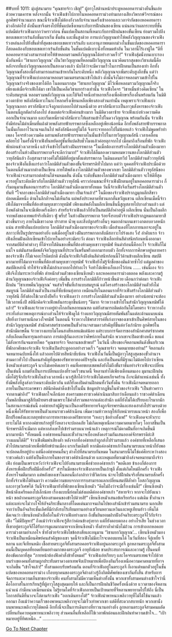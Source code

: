 ##บทที่ 1011: มุ่งสู่สนามรบ
“คุณชายจ้าว เชิญ!”
ผู้อาวุโสด้านหน้าประตูหอคอยดาราม่วงยืนขึ้นเอ่ยด้วยความเคารพ
หลังจากนั้น จ้าวเฟิงเข้าไปภายในหอคอยดาราม่วงท่ามกลางเสียงวิพากษ์วิจารณ์ของลูกศิษย์จำนวนมาก
ขณะนี้จ้าวเฟิงไม่ต้องกังวลกับจำนวนครั้งเข้าออกและเวลาจำกัดของหอคอยดาราม่วงอีกต่อไป ดังนั้นเขาจึงตรงไปที่ชั้นแปดซึ่งเหมาะกับการฝึกฝนของเซียน
แน่นอนว่าผลกระทบที่ชั้นแปดมีต่อจ้าวเฟิงมากกว่าคราวก่อน
ชั้นแปดเป็นสถานที่เหมาะกับการฝึกฝนของขั้นเซียน ย่อมรวมไปถึงขอบเขตเทวาเร้นลับชั้นแรกเริ่ม ชั้นต้น และชั้นสูงด้วย
การแบ่งวิญญาณทำให้พลังวิญญาณของจ้าวเฟิงร่วงหล่นลงไปยังขั้นต่ำที่สุดของขอบเขตเทวาเร้นลับ
และอานุภาพหมอกม่วงในชั้นแปดของหอคอยดาราก็สอดคล้องกับขอบเขตเทวาเร้นลับชั้นต้น
ในชั้นแปดมีเบาะนั่งทั้งหมดห้าอัน ในเวลานี้ไร้เงาผู้ใด
“ดีที่หอคอยดาราม่วงสามารถช่วยให้ข้าหลอมรวมพลังวิญญาณได้อย่างรวดเร็ว!”
จ้าวเฟิงสุ่มนั่งบนเบาะรองนั่งอันหนึ่ง
‘วิชาแยกวิญญาณ’ เป็นวิชาวิญญาณที่หลอมฝึกวิญญาณ แนวคิดแรกสุดของวิชาเล่มนี้คือ หลังจากที่แบ่งวิญญาณออกเป็นสองดวงแล้ว นับได้ว่าจะมีความเร็วในการฝึกตนเป็นสองเท่า อีกทั้งวิญญาณทั้งสองนี้ยังสามารถผสานเข้าหากันในระดับหนึ่ง พลังวิญญาณจะเพิ่มระดับสูงอีกขั้น
แต่ว่าวิญญาณที่จ้าวเฟิงแบ่งออกมาหลอมรวมเนตรมรณะเข้าไปแล้ว ดังนั้นจึงไม่อาจหลอมรวมเข้าไปในวิญญาณร่างจริงของเขาได้อีก
ในตอนแรกสุด ‘วิชาแยกวิญญาณ’ มีไว้เพื่อหลอมรวมวิญญาณก็จริง เพียงแต่เมื่อจ้าวเฟิงได้มา เขาใช้เป็นเคล็ดวิชาแยกร่างเท่านั้น
จ้าวเฟิงโคจร ‘วิชาหมื่นห้วงคิดเซียน’ ในระดับสมบูรณ์ หลอมรวมพลังวิญญาณ และใช้จิตใจหนึ่งทำหลายเรื่องเพื่อศึกษาเรื่องอื่นพร้อมกัน
ในมิติดวงตาซ้าย พลังอัสนีเทวะในกะโหลกครึ่งเซียนเหลือเพียงสองส่วนเท่านั้น
เหตุเพราะจ้าวเฟิงแบ่งวิญญาณออก ตราอัสนีเทวะจึงถูกแบ่งออกไปส่วนหนึ่งด้วย
ตราอัสนีเทวะเป็นอาวุธสังหารของจ้าวเฟิง ในตอนนี้ถูกตัดกำลังลงไป ส่งผลต่อจ้าวเฟิงค่อนข้างมาก
ในมิติดวงตาซ้าย จ้าวเฟิงแบ่งห้วงความคิดออกเป็นจำนวนมาก และเริ่มเหนี่ยวนำอัสนีเทวะให้ผสานเข้าไปในดวงวิญญาณ
พร้อมกันนั้น จ้าวเฟิงยังมีท่อนไม้ดำเมี่ยมที่แฝงด้วยพลังสายฟ้าบรรพกาลซึ่งเหลืออยู่เพียงน้อยนิด อีกทั้งพลังสายฟ้าบรรพกาลในนั้นเก็บเอาไว้นานจนเกินไป พลังอัสนีคงอยู่ไม่ได้ จึงกระจายออกไปไม่น้อยแล้ว
จ้าวเฟิงไม่พูดพร่ำทำเพลง โคจรห้วงความคิด ผสานพลังสายฟ้าบรรพกาลในนั้นเข้าไปในกายวิญญาณอัสนี
เวลาเคลื่อนคล้อยไป ในครั้งนี้จ้าวเฟิงยืนหยัดอยู่ชั้นที่แปดสิบชั่วโมงแล้วค่อยลุกจากไป
เมื่อมาถึงเรือนที่พัก จ้าวเฟิงพักผ่อนช่วงเวลาหนึ่ง แล้วจึงเข้าไปในห้วงฝันบรรพกาล
“ในเมื่อต้องการสร้างโลกมิติส่วนตัวเมืองมายา ต้องสร้างในห้วงฝันบรรพกาลจึงจะดีกว่ามาก!”
จ้าวเฟิงได้ลิ้มลองความหอมหวานของโลกมิติส่วนตัววายุอัสนีแล้ว
ถึงสุสานราชวงศ์ไม่ใช่มิติที่อยู่มาตั้งแต่บรรพกาล ในดินแดนทวีป โลกมิติส่วนตัววายุอัสนีของจ้าวเฟิงก็แข็งแกร่งกว่าโลกมิติส่วนตัวของขั้นจักรพรรดิทั่วไปมาก
แต่ว่า บุคคลที่จ้าวเฟิงประมือด้วยในตอนนี้ส่วนมากต่างเป็นเซียน ภายใต้พลังเงาโลกมิติส่วนตัวของพวกเขา โลกมิติส่วนตัววายุอัสนีของจ้าวเฟิงน่าจะสามารถต่อต้านได้จนหมดสิ้น
ดังนั้น ระดับขั้นของโลกมิติส่วนตัวเมืองมายา จะให้ดีที่สุดควรอยู่ในระดับเดียวกับโลกมิติส่วนตัววายุอัสนี
คราวก่อนขณะที่จ้าวเฟิงฝึกตนอยู่ในหอคอยดาราม่วง ก็เริ่มอนุมานขั้นตอนการสร้าง
โลกมิติส่วนตัวเมืองมายาทั้งหมด
วันนี้จ้าวเฟิงจึงเริ่มสร้างโลกมิติส่วนตัวทันที
“ใจกลางของโลกมิติส่วนตัวเมืองมายา เป็นเจ้าแล้ว!”
ในมือของจ้าวเฟิงปรากฏมุกผลึกสีขาวปลอดเม็ดหนึ่ง ด้านในลึกล้ำจนไม่เห็นก้น แผ่พลังประหลาดที่ชวนอกสั่นขวัญแขวน
ผลึกเซียนเม็ดนี้จ้าวเฟิงได้มาจากพื้นที่ต้องห้ามหุบเขาวายุทมิฬ เพียงแต่พลังในผลึกเซียนชิ้นนี้สูญสลายไปบางส่วนแล้ว
แต่ถึงพลังด้านในจะมีเพียงครึ่งเดียว สำหรับจ้าวเฟิงแล้วก็ยังเป็นสมบัติล้ำค่าอยู่ดี
ผลึกเซียน นั่นเป็นถึงผลึกจากพลังของเทพแท้จริงทีเดียว
ฟู่ พรึ่บ!
ในห้วงฝันบรรพกาล ร้อยจั้งรอบตัวจ้าวเฟิงปรากฏหมอกมายาสีม่วงขึ้นรางๆ ภายในมีเขาวงกต ปราสาท น้ำพุ และสิ่งปลูกสร้างอื่นๆ หมอกด้านบนเขาวงกตอบอวลหนักแน่น สายฟ้าลั่นแปลบปลาบ
โลกมิติส่วนตัวเมืองมายาของจ้าวเฟิง เมื่อสำแดงที่โลกภายนอกจะอยู่ในสภาวะที่เป็นรูปธรรมอย่างยิ่ง แต่เมื่ออยู่ในห้วงฝันบรรพกาลกลับมีสภาวะโปร่งแสง
วิ้ง!
ลำดับแรก จ้าวเฟิงเลี่ยมฝังผลึกเซียนเข้าไปภายในอย่างระมัดระวัง
ต่อมา จ้าวเฟิงเลือกหินสีดำสนิทก้อนหนึ่งออกมาจากสมบัติล้ำค่าต่างๆ ที่ได้จากใต้ดินของพื้นที่ต้องห้ามหุบเขาวายุทมิฬ
หินดำก้อนนี้คืออะไร จ้าวเฟิงก็ไม่แน่ใจ แต่มันสาดซัดพลังจิตวิญญาณที่ประหวั่นพรั่นพรึงออกมารอบตัว อีกทั้งจากการศึกษาอยู่หลายคราของจ้าวเฟิง ก็ไม่เจออะไรผิดปกติ
ดังนั้นจ้าวเฟิงจึงฝังหินสีดำสนิทก้อนนี้ไว้ด้านข้างผลึกเซียน
สมบัติมากมายที่ได้มากจากพื้นที่ต้องห้ามหุบเขาวายุทมิฬ จ้าวเฟิงยังไม่รู้จักชื่อของมันด้วยซ้ำไป
แต่มูลค่าของสมบัติเหล่านี้ ทำให้จ้าวเฟิงไม่กล้าเอาออกไปทำอะไร จึงทำได้เพียงเก็บเอาไว้ก่อน
……
เช่นนี้เอง จ้าวเฟิงจึงไปมาระหว่างที่พัก ตำหนักส่วนตัวของเซียนซิงหมัว และหอคอยดาราม่วงตลอด
พลังและความรู้ด้านวิญญาณของจ้าวเฟิงจึงค่อยๆ เพิ่มขึ้น การสร้างโลกมิติก็ก้าวหน้าขึ้นด้วย
เดือนกว่าต่อมา
จ้าวเฟิงฝึกฝน ‘วิชาเทพคืนวิญญาณ’ จนสำเร็จขั้นที่เก้าแบบสมบูรณ์ แต่โครงสร้างของโลกมิติส่วนตัวยังไม่สมบูรณ์
โลกมิติส่วนตัวเป็นงานที่ซับซ้อนยุ่งยาก เหมือนกับในตอนแรกที่จ้าวเฟิงสร้างโลกมิติส่วนตัววายุอัสนี ก็ยังต้องใช้เวลาถึงปีครึ่ง
จ้าวเฟิงเดาว่า การสร้างโลกมิติส่วนตัวเมืองมายา อย่างน้อยน่าจะต้องใช้เวลาหนึ่งปี
สตินึกคิดจ้าวเฟิงพลันกระตุกขึ้นน้อยๆ
“ดีมาก จ้าวหวางเข้าไปในสำนักวิญญาณทมิฬได้แล้ว!”
จ้าวเฟิงและจ้าวหวางอยู่ห่างไกลกันหลายมณฑล แต่ยังสามารถติดต่อกันได้โดยตรง จ้าวหวางถึงกระทั่งส่งภาพเหตุการณ์บางส่วนให้จ้าวเฟิงดูได้
ร่างแยกวิญญาณมีสายสัมพันธ์ในแต่ละด้านแนบแน่นเสียยิ่งกว่าตราผนึกดวงใจทมิฬ
ในตอนนี้ จ้าวหวางใช้พรสวรรค์ที่เก่งกาจของเขาเข้าเป็นศิษย์สายในของสำนักวิญญาณทมิฬ
สำนักศาสตร์ซากศพเป็นขั้วอำนาจสามดาวสำคัญที่ขึ้นต่อวังเก้านิรย ลูกศิษย์ในสำนักมีดาษดื่น จ้าวหวางแทบไม่โดนสงสัยเลยแม้แต่น้อย
แต่ระบบการจัดการของสำนักศาสตร์ซากศพ กลับเลือดเย็นทารุณอย่างมาก การต่อสู้กันเองระหว่าศิษย์ภายในสำนัก พวกเขาจะปิดตาข้างหนึ่ง ขอแค่ไม่สังหารกันจนตายก็พอ
“คุณชายจ้าว จีหลานขอเข้าพบ!”
ในวันนี้ เสียงของจีหลานพลันดังขึ้นบริเวณที่พักอาศัยของจ้าวเฟิง
จ้าวเฟิงเปิดประตูออกอย่างรวดเร็ว
“คุณชายจ้าว จดหมายของท่าน!”
จีหลานส่งจดหมายฉบับหนึ่งให้ แล้วถอยไปด้วยสีหน้าซับซ้อน
จ้าวเฟิงในวันนี้เป็นผู้อาวุโสสูงสุดของขั้วอำนาจสามดาวทั่วไป เป็นคนสำคัญที่สุดของรัชทายาทองค์ปัจจุบัน และยังเป็นคนที่มีฐานะไม่ด้อยไปกว่าเซียนซิงหมัวแห่งตระกูลจี
นางไม่เคยคิดเลยว่า คนที่เคยขอบเขตพลังยังไม่ถึงขั้นราชันอย่างจ้าวเฟิงจะเปลี่ยนเป็นเช่นนี้ แถมยังเป็นการเปลี่ยนแปลงที่รวดเร็วขนาดนี้
จีหลานทำได้เพียงเตือนตนเอง มุมานะฝึกฝน
เมื่อได้รู้จักกับจ้าวเฟิงในช่วงเวลาหนึ่ง นางรู้สึกได้ว่าจ้าวเฟิงไม่เคยเกียจคร้าน ถึงจะมีตำแหน่งเช่นนี้ ทั้งยังมีพลังที่สูงส่งกว่าคนระดับเดียวกัน แต่ก็ยังคงปิดด่านฝึกตนทั้งวันทั้งคืน
จ้าวเฟิงฉีกจดหมายออก ภายในเป็นกระดาษขาว สตินึกคิดดำดิ่งเข้าไปในนั้น ข้อมูลปรากฏขึ้นในหัวของจ้าวเฟิง
“เป็นข่าวคราวจากตาเฒ่าอิง!”
จ้าวเฟิงตกใจเล็กน้อย
สงครามของราชวงศ์ดำเนินมาสิบกว่าเดือนแล้ว ราชวงศ์ต้าเฉียนเริ่มพลิกขึ้นมาสูสีกับฝ่ายตรงข้ามเพราะใช้คำสั่งรวมพลจากแต่ละสำนัก แต่ก็ยังไม่ได้เปรียบอะไรมากนัก
ในสถานการณ์เช่นนี้ องค์ชายเก้าผู้มีฐานะเป็นองค์รัชทายาทจึงถูกจักรพรรดิและฮองเฮาส่งไปร่วมรบด้วย
หนึ่งเพื่อให้รัชทายาทเป็นตัวแทนราชวงศ์ต้าเฉียน เพิ่มความห้าวหาญให้กับหน่วยรบแนวหน้า สองก็เพื่อฝึกปรือพลังและกลยุทธ์ทางการทหารขององค์รัชทายาท
“เหอะๆ ข้ออ้างทั้งเพ!”
จ้าวเฟิงอดจะหัวเราะเยาะไม่ได้
หากองค์ชายเก้าอยู่ที่วังหลวงจะปลอดภัย ไม่เกิดเหตุเหนือความคาดหมายใดๆ โอกาสขึ้นเป็นจักรพรรดิก็จะมีมาก
แต่หากส่งเขาไปเข้าร่วมรบแนวหน้าแล้ว เหตุการณ์ไม่คาดฝันที่อาจเกิดขึ้นมีมากมายนัก
“ทั้งหมดนี้ องค์ชายคนอื่นและขั้วอำนาจเบื้องหลังคงร่วมกันเสนอองค์จักรพรรดิล่ะสิ วางแผนได้ดี!”
จ้าวเฟิงพึมพำเสียงต่ำ
หลังจากที่องค์ชายเก้าถูกส่งไปร่วมรบแล้ว องค์ชายที่เหลือก็เสนอตัวไปสนามรบด้วยเพื่อพิทักษ์บ้านเมือง
แรกเริ่มเดิมที หากมีแค่องค์ชายเก้าในสนามรบแนวหน้าก็ยังพอจะปลอดภัยอยู่บ้าง
แต่นี่องค์ชายคนอื่นๆ ต่างไปที่สนามรบกันหมด
ในสนามรบนี้ไม่ใช่แค่ศึกระหว่างสองราชวงศ์แล้ว แต่ยังเป็นศึกภายในของราชวงศ์ต้าเฉียนด้วย
และเหตุผลที่ตาเฒ่าอิงส่งจดหมายมาถึงจ้าวเฟิง ย่อมเป็นเพราะหวังว่าจ้าวเฟิงจะไปยังสนามรบเพื่อช่วยองค์ชายเก้า
“พอดีเลย ข้าเองก็ต้องการสังหารเพื่อฝึกปรือฝีมือสักครั้ง!”
สารในมือของจ้าวเฟิงกลายเป็นเถ้าธุลี
ตั้งแต่เกิดใหม่อีกครั้ง จ้าวเฟิงสังหารโจมตีมามาก แต่พลังของเขาในตอนนี้เก่งกล้ากว่าชีวิตก่อน น่าจะไปฝึกฝนจริงที่สนามรบสักครั้ง
อีกทั้งจ้าวเฟิงได้ยินมาว่า ความดีความชอบจากการรบสามารถแลกเปลี่ยนสมบัติล้ำค่า โอสถวิญญาณ และอาวุธวิเศษได้
วันนี้จ้าวเฟิงมายังที่พักของเซียนซิงหมัว
“คิดไม่ถึงว่าจะมีเรื่องเช่นนี้!”
เซียนซิงหมัวสีหน้าตึงเครียดลงไปเล็กน้อย
เรื่องแบบนี้ย่อมไม่ส่งผลดีต่อองค์ชายเก้า
“สหายจ้าว หากจะไปยังแนวหน้า ขอฝากคนตระกูลจีสองสามคนของข้าไปด้วยสิ!”
เซียนซิงหมัวเสนอข้อเรียกร้อง
แต่เดิม ขั้วอำนาจแต่ละแห่งจะไม่วางใจให้อัจฉริยะขั้นกลางที่โดดเด่นมากจนเกินไปของสำนักเข้าร่วมสนามรบ นอกเสียจากว่าเป็นอัจฉริยะชั้นเลิศที่มีกำลังรบไร้เทียมทานอย่างเซวียนหยวนเหวินและหยูเทียนฮ่าว
เห็นได้ชัดเจนว่า เซียนซิงหมัวเชื่อถือในตัวจ้าวเฟิงอย่างมาก ถึงขั้นยินยอมฝากฝังอัจฉริยะตระกูลจีไว้กับจ้าวเฟิง
“ไม่มีปัญหา!”
ถึงแม้ว่าจ้าวเฟิงจะรู้สึกว่าค่อนข้างยุ่งยาก แต่ก็ยังตอบตกลง
อย่างไรเสีย ในช่วงเวลาที่เขาอยู่ตระกูลจีก็ได้รับการดูแลมากมายจากเซียนซิงหมัว ทั้งตำราล้ำค่านับไม่ถ้วน การเข้าออกหอคอยดาราม่วงตามอำเภอใจ ซ้ำยังช่วยจ้าวเฟิงไขข้อสงสัยและอนุมาน ‘วิชาแยกวิญญาณ’…
เซียนซิงหมัวมองจ้าวเฟิงเป็นเหมือนศิษย์คนสำคัญของเขา จุดนี้จ้าวเฟิงไม่มีอะไรจะตอบแทนได้
ในวันที่สอง จี๋อู๋เหยี่ย จีหลาน และจีเทียนหมิง เชื้อสายตระกูลจีทั้งสามรอคอยจ้าวเฟิงอยู่นอกตระกูลจี
ลูกหลานตระกูลจีทั้งสามคนนี้เป็นบุคคลที่ยอดเยี่ยมอย่างมากของตระกูลจี อายุยังน้อย ขาดประสบการณ์และความรู้ เป็นคนที่ต้องขัดเกลาที่สุด
“ภายหน้าต้องฟังคำสั่งข้าทั้งหมด!”
จ้าวเฟิงเอ่ยเรียบๆ และโคจรเนตรเทพเจ้าไปด้วย บนร่างของคนทั้งสามถูกประทับตราดวงตาเทพจับเป้าหมายเพื่อป้องกันเรื่องเหนือความคาดหมายที่อาจจะเกิดขึ้น
“เข้าใจแล้ว!”
ทั้งสามตอบรับพร้อมกัน
ตอนที่จ้าวเฟิงอยู่ในตระกูลจี ก็เอาแต่หมกตัวอยู่ในชั้นแปดของหอคอยดาราม่วง เกือบทุกคนของตระกูลจีต่างล่วงรู้ถึงกิตติศัพท์ของเขากันทั้งสิ้น
สำหรับการจัดการและความเย็นชาของจ้าวเฟิง คนทั้งสามไม่มีความเห็นต่างทั้งนั้น
พวกเขาทั้งสามคนต่างเข้าใจว่านี่คือโอกาสในการเรียนรู้ที่ผู้อาวุโสสูงสุดมอบให้ และก็เป็นการฝึกฝนชีวิตครั้งหนึ่งด้วย
แววตาของจีหลานแน่วแน่ กำมือนวลเนียนแน่น ไม่รู้ยามใดที่จ้าวเฟิงกลายเป็นเป้าหมายที่จีหลานพยายามไปให้ถึง นี่เป็นโอกาสอันดีที่นางจะไล่ตามจ้าวเฟิง
“ออกเดินทางได้!”
จ้าวเฟิงนำพาหนะเพลิงวายุที่ไม่ได้ใช้นานแล้วออกมา
ถึงแม้ว่าความเร็วของพาหนะเพลิงวายุจะไม่เร็วเท่าพวกเขา แต่ดีที่สะดวกสบายนัก
พวกเขานั่งบนพาหนะเพลิงวายุได้พอดี อีกทั้งนี่จะเป็นการเดินทางที่ยาวนานอย่างยิ่ง
ลูกหลานตระกูลจีสามคนผลัดเปลี่ยนกันควบคุมพาหนะเพลิงวายุ ส่วนคนอื่นที่เหลือก็ใช้เวลาพักผ่อนและฝึกฝนทำความเข้าใจ…
“เป้าหมายอยู่ที่ทิศเหนือ…”
..........................................


[Go To Next Chapter]( ./249.md)